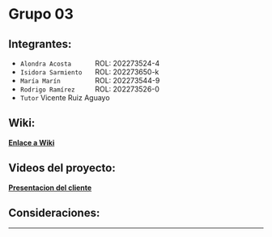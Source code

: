 # Grupo 03

## Integrantes:
+ `Alondra Acosta      ` ROL: 202273524-4<br>
+ `Isidora Sarmiento   ` ROL: 202273650-k <br>
+ `María Marín         ` ROL: 202273544-9<br>
+ `Rodrigo Ramírez     ` ROL: 202273526-0 <br>
+ `Tutor` Vicente Ruiz Aguayo 
  
## Wiki:
**[Enlace a Wiki](https://github.com/isidoraoOo/GRUPO03-2024-PROYINF/wiki)**

## Videos del proyecto:
**[Presentacion del cliente](https://www.youtube.com/watch?v=abJau21SDIk)**

## Consideraciones:
---
